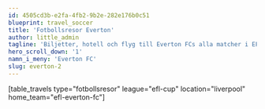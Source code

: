 ```yaml
---
id: 4505cd3b-e2fa-4fb2-9b2e-282e176b0c51
blueprint: travel_soccer
title: 'Fotbollsresor Everton'
author: little_admin
tagline: 'Biljetter, hotell och flyg till Everton FCs alla matcher i EFL Cup'
hero_scroll_down: '1'
namn_i_meny: 'Everton FC'
slug: everton-2
---
```

<p>[table_travels type="fotbollsresor" league="efl-cup" location="liverpool" home_team="efl-everton-fc"]</p>
